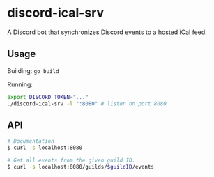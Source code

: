 # discord-ical-srv

A Discord bot that synchronizes Discord events to a hosted iCal feed.

## Usage

Building: `go build`

Running:

```sh
export DISCORD_TOKEN="..."
./discord-ical-srv -l ":8080" # listen on port 8080
```

## API

```sh
# Documentation
$ curl -s localhost:8080

# Get all events from the given guild ID.
$ curl -s localhost:8080/guilds/$guildID/events
```
